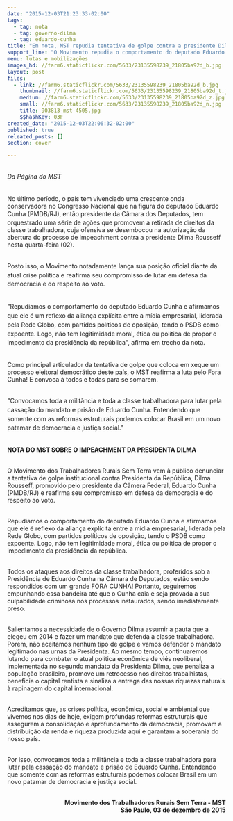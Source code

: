 ```yaml
---
date: "2015-12-03T21:23:33-02:00"
tags:
  - tag: nota
  - tag: governo-dilma
  - tag: eduardo-cunha
title: "Em nota, MST repudia tentativa de golpe contra a presidente Dilma"
support_line: "O Movimento repudia o comportamento do deputado Eduardo Cunha e afirma que o mesmo não tem legitimidade moral, ética ou política de propor o impedimento da presidência da república. "
menu: lutas e mobilizações
images_hd: //farm6.staticflickr.com/5633/23135598239_21805ba92d_b.jpg
layout: post
files:
  - link: //farm6.staticflickr.com/5633/23135598239_21805ba92d_b.jpg
    thumbnail: //farm6.staticflickr.com/5633/23135598239_21805ba92d_t.jpg
    medium: //farm6.staticflickr.com/5633/23135598239_21805ba92d_z.jpg
    small: //farm6.staticflickr.com/5633/23135598239_21805ba92d_n.jpg
    title: 903813-mst-4505.jpg
    $$hashKey: 03F
created_date: "2015-12-03T22:06:32-02:00"
published: true
releated_posts: []
section: cover

---
```

<p><br />
<em style="line-height: 20.8px;">Da P&aacute;gina do MST</em></p>

<p><br />
No &uacute;ltimo per&iacute;odo, o pa&iacute;s tem vivenciado uma crescente onda conservadora&nbsp;no Congresso Nacional que&nbsp;na figura do deputado Eduardo Cunha (<span style="line-height: 20.8px;">PMDB/RJ</span>), ent&atilde;o&nbsp;presidente da C&acirc;mara dos Deputados,&nbsp;tem orquestrado uma s&eacute;rie de a&ccedil;&otilde;es que promovem a retirada de&nbsp;direitos da classe trabalhadora, cuja ofensiva se desembocou na autoriza&ccedil;&atilde;o da abertura do processo de impeachment contra a presidente Dilma Rousseff nesta quarta-feira (02).&nbsp;</p>

<p><br />
<span style="line-height: 20.8px;">Posto isso, o Movimento notadamente&nbsp;lan&ccedil;a sua posi&ccedil;&atilde;o oficial diante da atual crise pol&iacute;tica e&nbsp;reafirma seu compromisso de&nbsp;lutar em defesa da democracia e do respeito ao voto.</span></p>

<p><br />
&quot;<span style="line-height: 20.8px;">Repudiamos o comportamento do&nbsp;deputado&nbsp;Eduardo Cunha e afirmamos que ele &eacute; um reflexo da alian&ccedil;a expl&iacute;cita entre a m&iacute;dia empresarial, liderada pela Rede Globo, com partidos pol&iacute;ticos de oposi&ccedil;&atilde;o, tendo o PSDB como expoente. Logo, n&atilde;o tem legitimidade moral, &eacute;tica ou pol&iacute;tica de propor o impedimento da presid&ecirc;ncia da rep&uacute;blica&quot;, afirma em trecho da nota.&nbsp;</span></p>

<p><br />
Como principal articulador da tentativa de golpe&nbsp;que coloca em xeque um processo eleitoral democr&aacute;tico deste pa&iacute;s, o MST reafirma a luta pelo&nbsp;Fora Cunha! E convoca &agrave; todos e todas para se somarem.&nbsp;</p>

<p><br />
<span style="line-height: 20.8px;">&quot;Convocamos toda a milit&acirc;ncia e toda a classe trabalhadora para lutar pela cassa&ccedil;&atilde;o do mandato e pris&atilde;o de Eduardo Cunha. Entendendo que somente com as reformas estruturais&nbsp;podemos colocar Brasil em um novo patamar de democracia e justi&ccedil;a social.&quot;</span></p>

<p><br />
<strong>NOTA DO MST SOBRE O IMPEACHMENT DA PRESIDENTA DILMA</strong></p>

<p><br />
O Movimento dos Trabalhadores Rurais Sem Terra vem &agrave; p&uacute;blico denunciar a tentativa de golpe institucional contra Presidenta da Rep&uacute;blica, Dilma Rousseff, promovido pelo presidente da C&acirc;mera Federal, Eduardo Cunha (PMDB/RJ) e reafirma seu compromisso em defesa da democracia e do respeito ao voto.</p>

<p><br />
Repudiamos o comportamento do&nbsp;deputado&nbsp;Eduardo Cunha e afirmamos que ele &eacute;&nbsp;reflexo da alian&ccedil;a expl&iacute;cita entre a m&iacute;dia empresarial, liderada pela Rede Globo, com partidos pol&iacute;ticos de oposi&ccedil;&atilde;o, tendo o PSDB como expoente. Logo, n&atilde;o tem legitimidade moral, &eacute;tica ou pol&iacute;tica de propor o impedimento da presid&ecirc;ncia da rep&uacute;blica.&nbsp;</p>

<p><br />
Todos os ataques aos direitos da classe trabalhadora, proferidos sob a Presid&ecirc;ncia de Eduardo Cunha na C&acirc;mara de Deputados, est&atilde;o sendo respondidos com um grande FORA CUNHA! Portanto, seguiremos empunhando essa bandeira at&eacute; que o Cunha caia e seja provada a sua culpabilidade criminosa nos processos instaurados, sendo imediatamente preso.</p>

<p><br />
Salientamos a necessidade de o Governo Dilma assumir a pauta que a elegeu em 2014 e fazer um mandato que defenda a classe trabalhadora. Por&eacute;m, n&atilde;o aceitamos nenhum tipo de golpe e vamos defender o mandato legitimado nas urnas da Presidenta. Ao mesmo tempo, continuaremos lutando para combater o atual pol&iacute;tica econ&ocirc;mica de vi&eacute;s neoliberal, implementada no segundo mandato da Presidenta Dilma, que penaliza a popula&ccedil;&atilde;o brasileira, promove um retrocesso nos direitos trabalhistas, beneficia o capital rentista e sinaliza a entrega das nossas riquezas naturais &agrave; rapinagem do capital internacional.</p>

<p><br />
Acreditamos que, as crises pol&iacute;tica, econ&ocirc;mica, social e ambiental que vivemos nos dias de hoje, exigem profundas reformas estruturais que assegurem a consolida&ccedil;&atilde;o e aprofundamento da democracia, promovam a distribui&ccedil;&atilde;o da renda e riqueza produzida aqui e garantam a soberania do nosso pa&iacute;s.&nbsp;</p>

<p><br />
Por isso, convocamos toda a milit&acirc;ncia e toda a classe trabalhadora para lutar pela cassa&ccedil;&atilde;o do mandato e pris&atilde;o de Eduardo Cunha. Entendendo que somente com as reformas estruturais&nbsp;podemos colocar Brasil em um novo patamar de democracia e justi&ccedil;a social.</p>

<p style="text-align: right;"><br />
<strong>Movimento dos Trabalhadores Rurais Sem Terra - MST<br />
S&atilde;o Paulo, 03 de dezembro de 2015</strong></p>
